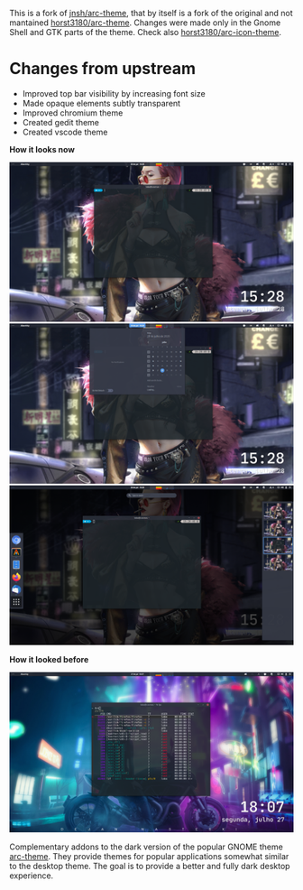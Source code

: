 This is a fork of [jnsh/arc-theme](https://github.com/jnsh/arc-theme), that by itself is a fork of the original and not mantained [horst3180/arc-theme](ihttps://github.com/horst3180/arc-theme). Changes were made only in the Gnome Shell and GTK parts of the theme. Check also [horst3180/arc-icon-theme](https://github.com/horst3180/arc-icon-theme).

# Changes from upstream
+ Improved top bar visibility by increasing font size 
+ Made opaque elements subtly transparent  
+ Improved chromium theme
+ Created gedit theme
+ Created vscode theme

**How it looks now**

![Title bar](screenshots/arc-dark-glass1.png)
![Panel OSD](screenshots/arc-dark-glass2.png)
![Overview](screenshots/arc-dark-glass3.png)

**How it looked before**

![Theme before](screenshots/arc-dark-glass0.png)

Complementary addons to the dark version of the popular GNOME theme [arc-theme](https://github.com/horst3180/arc-theme). They provide themes for popular applications somewhat similar to the desktop theme. The goal is to provide a better and fully dark desktop experience.

